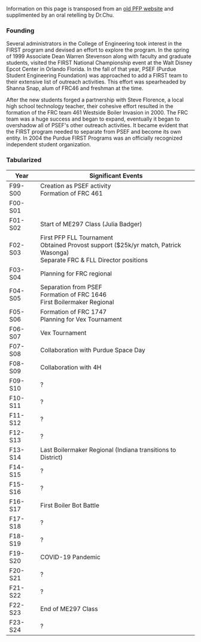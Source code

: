 Information on this page is transposed from an [old PFP website](https://engineering.purdue.edu/PUFIRST/ProgramHistory.htm) and supplimented by an oral retelling by Dr.Chu.

### Founding
Several administrators in the College of Engineering took interest in the FIRST program and devised an effort to explore the program. In the spring of 1999 Associate Dean Warren Stevenson along with faculty and graduate students, visited the FIRST National Championship event at the Walt Disney Epcot Center in Orlando Florida. In the fall of that year, PSEF (Purdue Student Engineering Foundation) was approached to add a FIRST team to their extensive list of outreach activities. This effort was spearheaded by Shanna Snap, alum of FRC46 and freshman at the time.

After the new students forged a partnership with Steve Florence, a local high school technology teacher, their cohesive effort resulted in the formation of the FRC team 461 Westside Boiler Invasion in 2000. The FRC team was a huge success and began to expand, eventually it began to overshadow all of PSEF's other outreach activities. It became evident that the FIRST program needed to separate from PSEF and become its own entity. In 2004 the Purdue FIRST Programs was an officially recognized independent student organization.

### Tabularized

| Year | Significant Events |
|---|---|
| F99-S00 | Creation as PSEF activity<br>Formation of FRC 461 |
| F00-S01 |  |
| F01-S02 | Start of ME297 Class (Julia Badger) |
| F02-S03 | First PFP FLL Tournament<br>Obtained Provost support ($25k/yr match, Patrick Wasonga)<br>Separate FRC & FLL Director positions |
| F03-S04 | Planning for FRC regional |
| F04-S05 | Separation from PSEF<br>Formation of FRC 1646<br>First Boilermaker Regional  |
| F05-S06 | Formation of FRC 1747<br>Planning for Vex Tournament |
| F06-S07 | Vex Tournament |
| F07-S08 | Collaboration with Purdue Space Day |
| F08-S09 | Collaboration with 4H |
| F09-S10 | ? |
| F10-S11 | ? |
| F11-S12 | ? |
| F12-S13 | ? |
| F13-S14 | Last Boilermaker Regional (Indiana transitions to District) |
| F14-S15 | ? |
| F15-S16 | ? |
| F16-S17 | First Boiler Bot Battle |
| F17-S18 | ? |
| F18-S19 | ? |
| F19-S20 | COVID-19 Pandemic |
| F20-S21 | ? |
| F21-S22 | ? |
| F22-S23 | End of ME297 Class |
| F23-S24 | ? |
